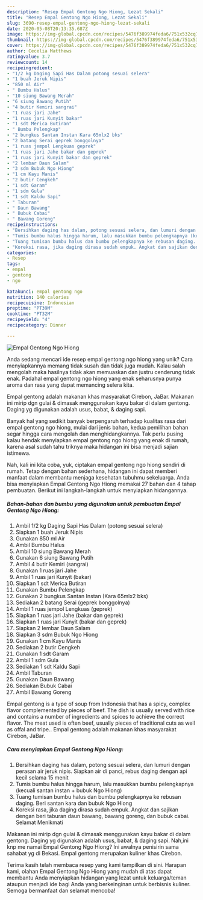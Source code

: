 ```yaml
---
description: "Resep Empal Gentong Ngo Hiong, Lezat Sekali"
title: "Resep Empal Gentong Ngo Hiong, Lezat Sekali"
slug: 3690-resep-empal-gentong-ngo-hiong-lezat-sekali
date: 2020-05-08T20:13:35.687Z
image: https://img-global.cpcdn.com/recipes/5476f389974feda6/751x532cq70/empal-gentong-ngo-hiong-foto-resep-utama.jpg
thumbnail: https://img-global.cpcdn.com/recipes/5476f389974feda6/751x532cq70/empal-gentong-ngo-hiong-foto-resep-utama.jpg
cover: https://img-global.cpcdn.com/recipes/5476f389974feda6/751x532cq70/empal-gentong-ngo-hiong-foto-resep-utama.jpg
author: Cecelia Matthews
ratingvalue: 3.7
reviewcount: 14
recipeingredient:
- "1/2 kg Daging Sapi Has Dalam potong sesuai selera"
- "1 buah Jeruk Nipis"
- "850 ml Air"
- " Bumbu Halus"
- "10 siung Bawang Merah"
- "6 siung Bawang Putih"
- "4 butir Kemiri sangrai"
- "1 ruas jari Jahe"
- "1 ruas jari Kunyit bakar"
- "1 sdt Merica Butiran"
- " Bumbu Pelengkap"
- "2 bungkus Santan Instan Kara 65mlx2 bks"
- "2 batang Serai geprek bonggolnya"
- "1 ruas jempol Lengkuas geprek"
- "1 ruas jari Jahe bakar dan geprek"
- "1 ruas jari Kunyit bakar dan geprek"
- "2 lembar Daun Salam"
- "3 sdm Bubuk Ngo Hiong"
- "1 cm Kayu Manis"
- "2 butir Cengkeh"
- "1 sdt Garam"
- "1 sdm Gula"
- "1 sdt Kaldu Sapi"
- " Taburan"
- " Daun Bawang"
- " Bubuk Cabai"
- " Bawang Goreng"
recipeinstructions:
- "Bersihkan daging has dalam, potong sesuai selera, dan lumuri dengan perasan air jeruk nipis. Siapkan air di panci, rebus daging dengan api kecil selama 15 menit"
- "Tumis bumbu halus hingga harum, lalu masukkan bumbu pelengkapnya (kecuali santan instan + bubuk Ngo Hiong)"
- "Tuang tumisan bumbu halus dan bumbu pelengkapnya ke rebusan daging. Beri santan kara dan bubuk Ngo Hiong"
- "Koreksi rasa, jika daging dirasa sudah empuk. Angkat dan sajikan dengan beri taburan daun bawang, bawang goreng, dan bubuk cabai. Selamat Menikmati"
categories:
- Resep
tags:
- empal
- gentong
- ngo

katakunci: empal gentong ngo 
nutrition: 140 calories
recipecuisine: Indonesian
preptime: "PT39M"
cooktime: "PT32M"
recipeyield: "4"
recipecategory: Dinner

---
```



![Empal Gentong Ngo Hiong](https://img-global.cpcdn.com/recipes/5476f389974feda6/751x532cq70/empal-gentong-ngo-hiong-foto-resep-utama.jpg)

Anda sedang mencari ide resep empal gentong ngo hiong yang unik? Cara menyiapkannya memang tidak susah dan tidak juga mudah. Kalau salah mengolah maka hasilnya tidak akan memuaskan dan justru cenderung tidak enak. Padahal empal gentong ngo hiong yang enak seharusnya punya aroma dan rasa yang dapat memancing selera kita.

Empal gentong adalah makanan khas masyarakat Cirebon, JaBar. Makanan ini mirip dgn gulai &amp; dimasak menggunakan kayu bakar di dalam gentong. Daging yg digunakan adalah usus, babat, &amp; daging sapi.

Banyak hal yang sedikit banyak berpengaruh terhadap kualitas rasa dari empal gentong ngo hiong, mulai dari jenis bahan, kedua pemilihan bahan segar hingga cara mengolah dan menghidangkannya. Tak perlu pusing kalau hendak menyiapkan empal gentong ngo hiong yang enak di rumah, karena asal sudah tahu triknya maka hidangan ini bisa menjadi sajian istimewa.


Nah, kali ini kita coba, yuk, ciptakan empal gentong ngo hiong sendiri di rumah. Tetap dengan bahan sederhana, hidangan ini dapat memberi manfaat dalam membantu menjaga kesehatan tubuhmu sekeluarga. Anda bisa menyiapkan Empal Gentong Ngo Hiong memakai 27 bahan dan 4 tahap pembuatan. Berikut ini langkah-langkah untuk menyiapkan hidangannya.

<!--inarticleads1-->

##### Bahan-bahan dan bumbu yang digunakan untuk pembuatan Empal Gentong Ngo Hiong:

1. Ambil 1/2 kg Daging Sapi Has Dalam (potong sesuai selera)
1. Siapkan 1 buah Jeruk Nipis
1. Gunakan 850 ml Air
1. Ambil  Bumbu Halus
1. Ambil 10 siung Bawang Merah
1. Gunakan 6 siung Bawang Putih
1. Ambil 4 butir Kemiri (sangrai)
1. Gunakan 1 ruas jari Jahe
1. Ambil 1 ruas jari Kunyit (bakar)
1. Siapkan 1 sdt Merica Butiran
1. Gunakan  Bumbu Pelengkap
1. Gunakan 2 bungkus Santan Instan (Kara 65mlx2 bks)
1. Sediakan 2 batang Serai (geprek bonggolnya)
1. Ambil 1 ruas jempol Lengkuas (geprek)
1. Siapkan 1 ruas jari Jahe (bakar dan geprek)
1. Siapkan 1 ruas jari Kunyit (bakar dan geprek)
1. Siapkan 2 lembar Daun Salam
1. Siapkan 3 sdm Bubuk Ngo Hiong
1. Gunakan 1 cm Kayu Manis
1. Sediakan 2 butir Cengkeh
1. Gunakan 1 sdt Garam
1. Ambil 1 sdm Gula
1. Sediakan 1 sdt Kaldu Sapi
1. Ambil  Taburan
1. Gunakan  Daun Bawang
1. Sediakan  Bubuk Cabai
1. Ambil  Bawang Goreng


Empal gentong is a type of soup from Indonesia that has a spicy, complex flavor complemented by pieces of beef. The dish is usually served with rice and contains a number of ingredients and spices to achieve the correct flavor. The meat used is often beef, usually pieces of traditional cuts as well as offal and tripe.. Empal gentong adalah makanan khas masyarakat Cirebon, JaBar. 

<!--inarticleads2-->

##### Cara menyiapkan Empal Gentong Ngo Hiong:

1. Bersihkan daging has dalam, potong sesuai selera, dan lumuri dengan perasan air jeruk nipis. Siapkan air di panci, rebus daging dengan api kecil selama 15 menit
1. Tumis bumbu halus hingga harum, lalu masukkan bumbu pelengkapnya (kecuali santan instan + bubuk Ngo Hiong)
1. Tuang tumisan bumbu halus dan bumbu pelengkapnya ke rebusan daging. Beri santan kara dan bubuk Ngo Hiong
1. Koreksi rasa, jika daging dirasa sudah empuk. Angkat dan sajikan dengan beri taburan daun bawang, bawang goreng, dan bubuk cabai. Selamat Menikmati


Makanan ini mirip dgn gulai &amp; dimasak menggunakan kayu bakar di dalam gentong. Daging yg digunakan adalah usus, babat, &amp; daging sapi. Nah,ini knp me namai Empal Gentong Ngo Hiong? Ini awalnya penisirin sama sahabat yg di Bekasi. Empal gentong merupakan kuliner khas Cirebon. 

Terima kasih telah membaca resep yang kami tampilkan di sini. Harapan kami, olahan Empal Gentong Ngo Hiong yang mudah di atas dapat membantu Anda menyiapkan hidangan yang lezat untuk keluarga/teman ataupun menjadi ide bagi Anda yang berkeinginan untuk berbisnis kuliner. Semoga bermanfaat dan selamat mencoba!
